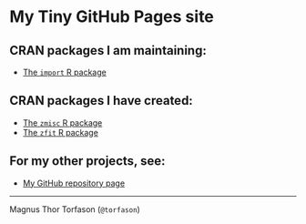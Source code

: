 # My Tiny GitHub Pages site

## CRAN packages I am maintaining:
- [The `import` R package](https://import.rticulate.org/)

## CRAN packages I have created:
- [The `zmisc` R package](https://torfason.github.io/zmisc/)
- [The `zfit` R package](https://torfason.github.io/zfit/)

## For my other projects, see:
- [My GitHub repository page](https://github.com/torfason/)

---

Magnus Thor Torfason (`@torfason`)
